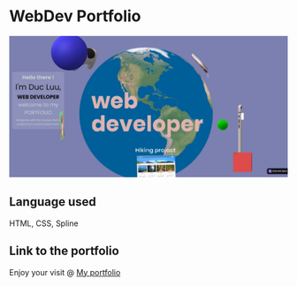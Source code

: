 # WebDev Portfolio

![Screenshot of the homepage](./src/img/screenshot.jpg)

## Language used

HTML, CSS, Spline

## Link to the portfolio

Enjoy your visit @ [My portfolio](https://luuduc34.github.io/Spline-portfolio/)
